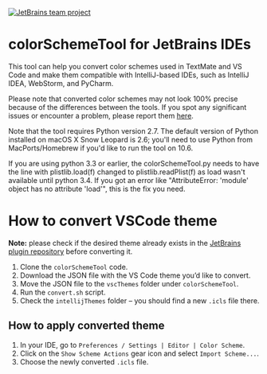 [![JetBrains team project](http://jb.gg/badges/team.svg)](https://confluence.jetbrains.com/display/ALL/JetBrains+on+GitHub)
# colorSchemeTool for JetBrains IDEs
This tool can help you convert color schemes used in TextMate and VS Code and make them compatible with IntelliJ-based IDEs, such as IntelliJ IDEA, WebStorm, and PyCharm.

Please note that converted color schemes may not look 100% precise because of the differences between the tools. If you spot any significant issues or encounter a problem, please report them [here](https://github.com/JetBrains/colorSchemeTool/issues).

Note that the tool requires Python version 2.7. The default version of Python installed on macOS X Snow Leopard is 2.6; you'll need to use Python from MacPorts/Homebrew if you'd like to run the tool on 10.6.

If you are using python 3.3 or earlier, the colorSchemeTool.py needs to have the line with plistlib.load(f) changed to plistlib.readPlist(f) as load wasn't available until python 3.4. If you got an error like "AttributeError: 'module' object has no attribute 'load'", this is the fix you need.

# How to convert VSCode theme
**Note:** please check if the desired theme already exists in the [JetBrains plugin repository](https://plugins.jetbrains.com/) before converting it.
1. Clone the `colorSchemeTool` code.
2. Download the JSON file with the VS Code theme you’d like to convert.
3. Move the JSON file to the `vscThemes` folder under `colorSchemeTool`.
4. Run the `convert.sh` script.
5. Check the `intellijThemes` folder – you should find a new `.icls` file there.


## How to apply converted theme
1. In your IDE, go to `Preferences / Settings | Editor | Color Scheme`.
2. Click on the `Show Scheme Actions` gear icon and select `Import Scheme...`.
3. Choose the newly converted `.icls` file.
